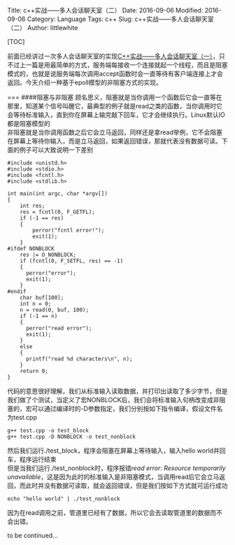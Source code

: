 Title: c++实战——多人会话聊天室（二）
Date: 2016-09-06
Modified: 2016-09-06
Category: Language
Tags: c++
Slug: c++实战——多人会话聊天室（二）
Author: littlewhite

[TOC]

前面已经讲过一次多人会话聊天室的实现[C++实战——多人会话聊天室（一）](http://littlewhite.us/archives/109)，只不过上一篇是用最简单的方式，服务端每接收一个连接就起一个线程，而且是阻塞模式的，也就是说服务端每次调用accept函数时会一直等待有客户端连接上才会返回。今天介绍一种基于epoll模型的非阻塞方式的实现。

===
####阻塞与非阻塞
顾名思义，阻塞就是当你调用一个函数后它会一直等在那里，知道某个信号叫醒它，最典型的例子就是read之类的函数，当你调用时它会等待标准输入，直到你在屏幕上输完敲下回车，它才会继续执行。Linux默认IO都是阻塞模型的  
非阻塞就是当你调用函数之后它会立马返回，同样还是拿read举例，它不会阻塞在屏幕上等待你输入，而是立马返回，如果返回错误，那就代表没有数据可读。下面的例子可以大致说明一下差别

	#include <unistd.h>
	#include <stdio.h>
	#include <fcntl.h>
	#include <stdlib.h>

	int main(int argc, char *argv[])
	{
	    int res;
	    res = fcntl(0, F_GETFL);
	    if (-1 == res)
  	    {
  	    	perror("fcntl error!");
  	    	exit(1);
  	    }
	#ifdef NONBLOCK
    	res |= O_NONBLOCK;
    	if (fcntl(0, F_SETFL, res) == -1)
    	{
      	  perror("error");
      	  exit(1);
    	}
	#endif
    	char buf[100];
    	int n = 0;
    	n = read(0, buf, 100);
    	if (-1 == n)
    	{
      	  perror("read error");
      	  exit(1);
    	}
    	else
    	{
      	  printf("read %d characters\n", n);
    	}
    	return 0;
	}
	
代码的意思很好理解，我们从标准输入读取数据，并打印出读取了多少字节，但是我们做了个测试，当定义了宏NONBLOCK后，我们会将标准输入句柄改变成非阻塞的，宏可以通过编译时的-D参数指定，我们分别按如下指令编译，假设文件名为test.cpp

	g++ test.cpp -o test_block
	g++ test.cpp -D NONBLOCK -o test_nonblock
	
然后我们运行./test_block，程序会阻塞在屏幕上等待输入，输入hello world并回车，程序运行结束  
但是当我们运行./test_nonblock时，程序报错*read error: Resource temporarily unavailable*，这是因为此时的标准输入是非阻塞模式，当调用read后它会立马返回，而此时并没有数据可读取，就会返回错误，但是我们按如下方式就可运行成功
	
	echo "hello world" | ./test_nonblock
	
因为在read调用之前，管道里已经有了数据，所以它会去读取管道里的数据而不会出错。

to be continued...
